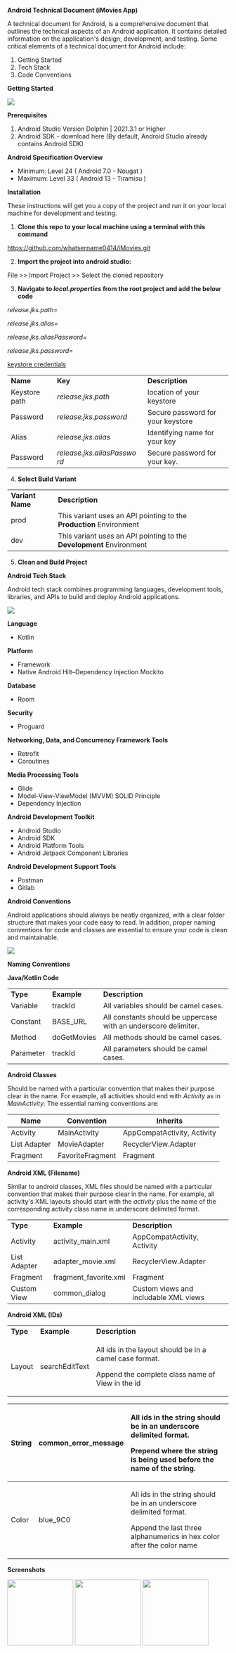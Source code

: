 **Android Technical Document (iMovies App)**

A technical document for Android, is a comprehensive document that outlines the technical aspects of an Android application. It contains detailed information on the application's design, development, and testing. Some critical elements of a technical document for Android include: 

1. Getting Started 
1. Tech Stack 
1. Code Conventions 

**Getting Started** 

<img src="documentationAssets/it-support.png"/>

**Prerequisites** 

1. Android Studio Version Dolphin | 2021.3.1 or Higher 
2. Android SDK - download here (By default, Android Studio already contains Android SDK) 

**Android Specification Overview** 

- Minimum: Level 24 ( Android 7.0 - Nougat ) 
- Maximum: Level 33 ( Android 13 - Tiramisu ) 

**Installation** 

These instructions will get you a copy of the project and run it on your local machine for development and testing. 

1. **Clone this repo to your local machine using a terminal with this command** 

https://github.com/whatsername0414/iMovies.git 

2. **Import the project into android studio:**

File >> Import Project >> Select the cloned repository 

3. **Navigate to *local.properties* from the root project and add the below code** 

*release.jks.path=*

*release.jks.alias=*

*release.jks.aliasPassword=*

*release.jks.password=*

[keystore credentials](documentationAssets/keystore_creds.txt)



||||
| :- | :- | :- |
|**Name** |**Key** |**Description** |
|Keystore path |*release.jks.path* |location of your keystore |
|Password |*release.jks.password* |Secure password for your keystore |
|Alias |*release.jks.alias* |Identifying name for your key |
|Password |*release.jks.aliasPasswo rd* |Secure password for your key. |

4. **Select Build Variant** 



|||
| :- | :- |
|**Variant Name** |**Description** |
|prod |This variant uses an API pointing to the **Production** Environment |
|dev |This variant uses an API pointing to the **Development** Environment |

5. **Clean and Build Project**

**Android Tech Stack** 

Android tech stack combines programming languages, development tools, libraries, and APIs to build and deploy Android applications. 

<img src="documentationAssets/stack.png"/>

**Language**

- Kotlin 

**Platform** 

- Framework 
- Native Android Hilt–Dependency Injection Mockito 

**Database**

- Room 

**Security**

- Proguard 

**Networking, Data, and Concurrency Framework Tools** 

- Retrofit 
- Coroutines 

**Media Processing Tools** 

- Glide 
- Model-View-ViewModel (MVVM) SOLID Principle 
- Dependency Injection 

**Android Development Toolkit** 

- Android Studio 
- Android SDK 
- Android Platform Tools 
- Android Jetpack Component Libraries 

**Android Development Support Tools** 

- Postman 
- Gitlab 

**Android Conventions** 

Android applications should always be neatly organized, with a clear folder structure that makes your code easy to read. In addition, proper naming conventions for code and classes are essential to ensure your code is clean and maintainable. 

<img src="documentationAssets/computers.png"/>

**Naming Conventions** 

**Java/Kotlin Code** 



||||
| :- | :- | :- |
|**Type** |**Example** |**Description** |
|Variable |trackId |All variables should be camel cases. |
|Constant |BASE\_URL |All constants should be uppercase with an underscore delimiter. |
|Method |doGetMovies |All methods should be camel cases. |
|Parameter |trackId |All parameters should be camel cases. |

**Android Classes** 

Should be named with a particular convention that makes their purpose clear in the name. For example, all activities should end with *Activity* as in *MainActivity*. The essential naming conventions are: 



|**Name** |**Convention** |**Inherits** |
| - | - | - |
|Activity |MainActivity |AppCompatActivity, Activity |
|List Adapter |MovieAdapter |RecyclerView.Adapter |
|Fragment |FavoriteFragment |Fragment |

**Android XML (Filename)** 

Similar to android classes, XML files should be named with a particular convention that makes their purpose clear in the name. For example, all activity's XML layouts should start with the *activity* plus the name of the corresponding activity class name in underscore delimited format. 



||||
| :- | :- | :- |
|**Type** |**Example** |**Description** |
|Activity |activity\_main.xml |AppCompatActivity, Activity |
|List Adapter |adapter\_movie.xml |RecyclerView.Adapter |
|Fragment |fragment\_favorite.xml |Fragment |
|Custom View |common\_dialog |Custom views and includable XML views |

**Android XML (IDs)** 



||||
| :- | :- | :- |
|**Type** |**Example** |**Description** |
|Layout |searchEditText |<p>All ids in the layout should be in a camel case format. </p><p>Append the complete class name of View in the id </p>|



|String |common\_error\_message |<p>All ids in the string should be in an underscore delimited format. </p><p>Prepend where the string is being used before the name of the string. </p>|
| - | - | :- |
|Color |blue\_9C0 |<p>All ids in the string should be in an underscore delimited format. </p><p>Append the last three alphanumerics in hex color after the color name </p>|

**Screenshots**


<img src="documentationAssets/home-screen.jpg" width="150"/> <img src="documentationAssets/favorites-screen.jpg" width="150"/> <img src="documentationAssets/details-screen.jpg" width="150"/>
